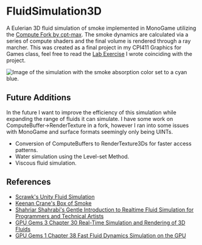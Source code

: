 # FluidSimulation3D

A Eulerian 3D fluid simulation of smoke implemented in MonoGame utilizing the [Compute Fork by cpt-max](https://github.com/cpt-max/MonoGame). The smoke dynamics are calculated via a series of compute shaders and the final volume is rendered through a ray marcher. This was created as a final project in my CPI411 Graphics for Games class, feel free to read the [Lab Exercise](https://github.com/lukephilipps/FluidSimulation3D/blob/main/Fluid%20Simulation%20in%203D.pdf) I wrote coinciding with the project.

![Image of the simulation with the smoke absorption color set to a cyan blue.]([http://url/to/img.png](https://github.com/lukephilipps/FluidSimulation3D/blob/main/DemoScreenshot.png))

## Future Additions
In the future I want to improve the efficiency of this simulation while expanding the range of fluids it can simulate. I have some work on ComputeBuffer->RenderTexture in a fork, however I ran into some issues with MonoGame and surface formats seemingly only being UINTs. 
* Conversion of ComputeBuffers to RenderTexture3Ds for faster access patterns.
* Water simulation using the Level-set Method.
* Viscous fluid simulation.

## References
* [Scrawk's Unity Fluid Simulation](https://github.com/Scrawk/GPU-GEMS-3D-Fluid-Simulation?tab=readme-ov-file)
* [Keenan Crane's Box of Smoke](https://www.cs.cmu.edu/~kmcrane/Projects/GPUFluid/)
* [Shahriar Shahrabi's Gentle Introduction to Realtime Fluid Simulation for Programmers and Technical Artists](https://shahriyarshahrabi.medium.com/gentle-introduction-to-fluid-simulation-for-programmers-and-technical-artists-7c0045c40bac)
* [GPU Gems 3 Chapter 30 Real-Time Simulation and Rendering of 3D Fluids](https://developer.nvidia.com/gpugems/gpugems3/part-v-physics-simulation/chapter-30-real-time-simulation-and-rendering-3d-fluids)
* [GPU Gems 1 Chapter 38 Fast Fluid Dynamics Simulation on the GPU](https://developer.nvidia.com/gpugems/gpugems/part-vi-beyond-triangles/chapter-38-fast-fluid-dynamics-simulation-gpu)
